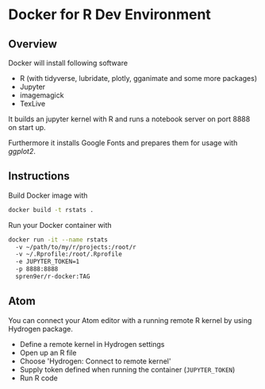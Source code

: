 # Docker for R Dev Environment

## Overview

Docker will install following software

- R (with tidyverse, lubridate, plotly, gganimate and some more packages)
- Jupyter
- imagemagick
- TexLive

It builds an jupyter kernel with R and runs a notebook server on port 8888 on start up.

Furthermore it installs Google Fonts and prepares them for usage with _ggplot2_.

## Instructions

Build Docker image with

```bash
docker build -t rstats .
```

Run your Docker container with

```bash
docker run -it --name rstats
  -v ~/path/to/my/r/projects:/root/r
  -v ~/.Rprofile:/root/.Rprofile
  -e JUPYTER_TOKEN=1
  -p 8888:8888
  spren9er/r-docker:TAG
```

## Atom

You can connect your Atom editor with a running remote R kernel by using Hydrogen package.

- Define a remote kernel in Hydrogen settings
- Open up an R file
- Choose 'Hydrogen: Connect to remote kernel'
- Supply token defined when running the container (`JUPYTER_TOKEN`)
- Run R code

